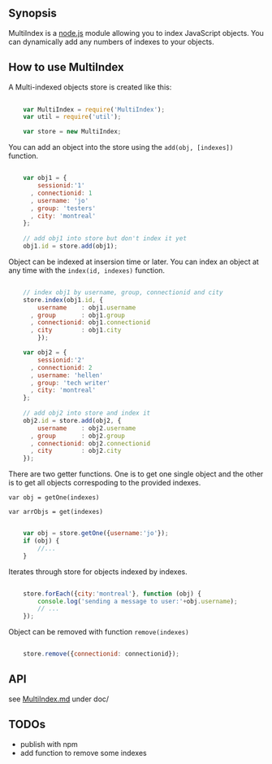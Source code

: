 ## Synopsis ##

MultiIndex is a [node.js](http://nodejs.org/) module allowing you to index JavaScript objects. 
You can dynamically add any numbers of indexes to your objects. 

## How to use MultiIndex ##

A Multi-indexed objects store is created like this:

``` js
    
    var MultiIndex = require('MultiIndex');
    var util = require('util');

    var store = new MultiIndex;
```

You can add an object into the store using the `add(obj, [indexes])` function.

``` js

    var obj1 = {
        sessionid:'1'
      , connectionid: 1
      , username: 'jo'
      , group: 'testers'
      , city: 'montreal'
    };
    
    // add obj1 into store but don't index it yet
    obj1.id = store.add(obj1);
```

Object can be indexed at insersion time or later. 
You can index an object at any time with the `index(id, indexes)` function.

``` js

    // index obj1 by username, group, connectionid and city
    store.index(obj1.id, {
        username    : obj1.username
      , group       : obj1.group
      , connectionid: obj1.connectionid
      , city        : obj1.city
        });

    var obj2 = {
        sessionid:'2'
      , connectionid: 2
      , username: 'hellen'
      , group: 'tech writer'
      , city: 'montreal'
    };
    
    // add obj2 into store and index it
    obj2.id = store.add(obj2, {
        username    : obj2.username
      , group       : obj2.group
      , connectionid: obj2.connectionid
      , city        : obj2.city
    });
```

There are two getter functions. One is to get one single object and the other is to 
get all objects correspoding to the provided indexes.

    var obj = getOne(indexes)

    var arrObjs = get(indexes)

``` js

    var obj = store.getOne({username:'jo'});
    if (obj) {
        //...
    }

```

Iterates through store for objects indexed by indexes.

``` js

    store.forEach({city:'montreal'}, function (obj) {
        console.log('sending a message to user:'+obj.username);
        // ...
    });

```

Object can be removed with function `remove(indexes)`

``` js

    store.remove({connectionid: connectionid});

```

## API ##

see [MultiIndex.md](doc/MultiIndex.md) under doc/

## TODOs ##

- publish with npm
- add function to remove some indexes


